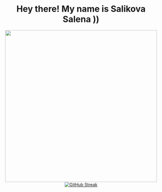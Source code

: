   <div id="header" align="center"><h1>
  Hey there! My name is Salikova Salena ))
</h1>
  <img src="https://i.postimg.cc/K8mdbj4Z/7-DTc5-AKaw.gif" width="500"/>
  </div>
  <div id="header" align="center">
 <a href="https://git.io/streak-stats"><img src="https://github-readme-streak-stats.herokuapp.com?user=ssale8877&theme=dark&hide_border=true" alt="GitHub Streak" /></a>
</div>


